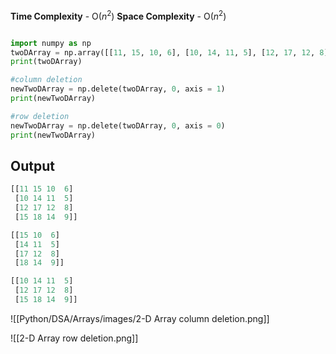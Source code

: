 **Time Complexity** - O($n^2$)
**Space Complexity** - O($n^2$)

```python

import numpy as np
twoDArray = np.array([[11, 15, 10, 6], [10, 14, 11, 5], [12, 17, 12, 8], [15, 18, 14, 9]])
print(twoDArray)

#column deletion
newTwoDArray = np.delete(twoDArray, 0, axis = 1)
print(newTwoDArray)

#row deletion
newTwoDArray = np.delete(twoDArray, 0, axis = 0)
print(newTwoDArray)

```
## Output

```python
[[11 15 10  6]
 [10 14 11  5]
 [12 17 12  8]
 [15 18 14  9]]

[[15 10  6]
 [14 11  5]
 [17 12  8]
 [18 14  9]]

[[10 14 11  5]
 [12 17 12  8]
 [15 18 14  9]]
 ```

![[Python/DSA/Arrays/images/2-D Array column deletion.png]]

![[2-D Array row deletion.png]]
